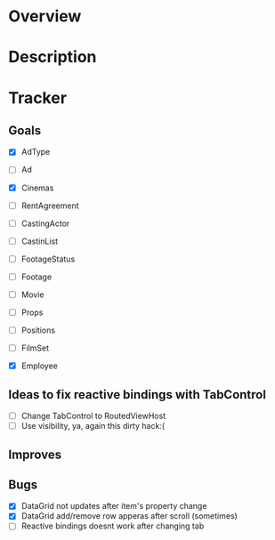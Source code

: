 # Overview 

# Description

# Tracker

## Goals
- [x] AdType
- [ ] Ad
- [x] Cinemas
- [ ] RentAgreement
- [ ] CastingActor
- [ ] CastinList
- [ ] FootageStatus
- [ ] Footage
- [ ] Movie
- [ ] Props
- [ ] Positions
- [ ] FilmSet
- [x] Employee


## Ideas to fix reactive bindings with TabControl 
- [ ] Change TabControl to RoutedViewHost
- [ ] Use visibility, ya, again this dirty hack:(

## Improves

## Bugs
- [x] DataGrid not updates after item's property change
- [x] DataGrid add/remove row apperas after scroll (sometimes)
- [ ] Reactive bindings doesnt work after changing tab